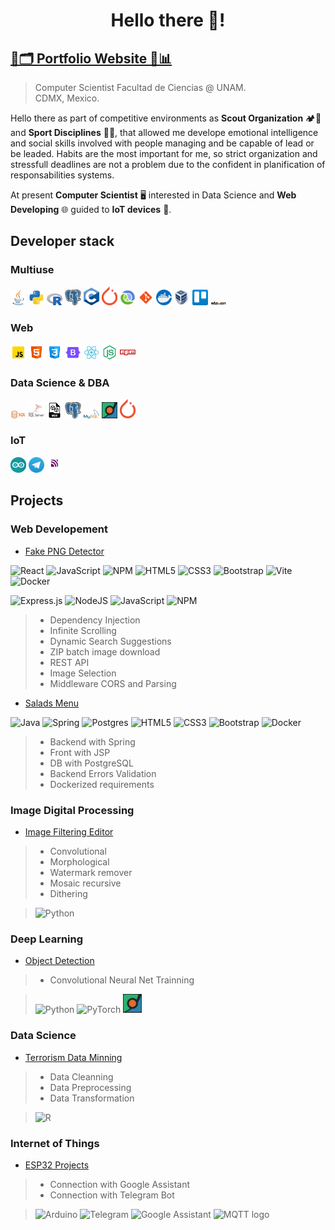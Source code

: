 <h1 align="center">Hello there 👋!</h1>


## [💼🗂️ Portfolio Website 📁📊](https://rodrigogarciapadilla.netlify.app/)

> Computer Scientist
> Facultad de Ciencias @ UNAM.  
> CDMX, Mexico.  

Hello there as part of competitive environments as **Scout Organization** 🏕️🚩 and **Sport Disciplines** 🚣‍♀️, that allowed me develope emotional intelligence and social skills involved with people managing and be capable of lead or be leaded. Habits are the most important for me, so strict organization and stressfull deadlines are not a problem due to the confident in planification of responsabilities systems.

At present **Computer Scientist** 🖥️ interested in Data Science and **Web Developing** 🌐 guided to **IoT devices** 🤖.

## Developer stack

<span class="technologies">
  
<span class="technologies">

  ### Multiuse
  
  <img src="assets/img/tech_logo/java.png" width="5%" height="5%" alt="Java logo" title="Java language" />
  <img src="assets/img/tech_logo/python.svg" width="5%" height="5%" alt="Python logo" title="Python" />
  <img src="assets/img/tech_logo/R.png" width="5%" height="5%" alt="R language logo" title="R language" />
  <img src="assets/img/tech_logo/postgre.png" width="5%" height="5%" alt="PostgreSQL logo" title="PostgreSQL" />
  <img src="assets/img/tech_logo/C.png  " width="5%" height="5%" alt="C language logo" title="C language" />
  <img src="assets/img/tech_logo/pytorch.png" width="5%" height="5%" alt="Pytorch logo" title="Pytorch" />
  <img src="assets/img/tech_logo/clojure.png" width="5%" height="5%" alt="Clojure logo" title="Clojure" />
  <img src="assets/img/tech_logo/git.svg" width="5%" height="5%" alt="Git logo" title="Git" />
  <img src="assets/img/tech_logo/docker.png" width="5%" height="5%" alt="Docker logo" title="Docker" />
  <img src="assets/img/tech_logo/virtualbox.png" width="5%" height="5%" alt="Virtualbox logo" title="Virtualbox" />
  <img src="assets/img/tech_logo/trello.png" width="5%" height="5%" alt="Trello logo" title="Trello" />
  <img src="assets/img/tech_logo/maven.png" width="5%" height="5%" class="bg-white" style="border-radius: 50%" alt="Maven logo" title="Maven" />

  ### Web

  <img src="assets/img/tech_logo/js.svg" width="5%" height="5%" alt="Javascript logo" title="Javascript" />
  <img src="assets/img/tech_logo/html.svg" width="5%" height="5%" alt="Html logo" title="Html" />
  <img src="assets/img/tech_logo/css.svg" width="5%" height="5%" alt="Css logo" title="Css" />
  <img src="assets/img/tech_logo/bootstrap.svg" width="5%" height="5%" alt="Bootstrap logo" title="Bootstrap" />
  <img src="assets/img/tech_logo/react.svg" width="5%" height="5%" alt="React logo" title="React" />
  <img src="assets/img/tech_logo/nodejs.svg" width="5%" height="5%" alt="Node js logo" title="Node js Runtime" />
  <img src="assets/img/tech_logo/npm.svg" width="5%" height="5%" alt="Npm logo" title="Npm" />

  ### Data Science & DBA

  <img src="assets/img/tech_logo/SQL.png" width="5%" height="5%" alt="SQL language logo" title="SQL language" />
  <img src="assets/img/tech_logo/sqlserver.png" width="5%" height="5%" alt="SQL server logo" title="SQL Server" />
  <img src="assets/img/tech_logo/MDX.png" width="5%" height="5%" alt="MDX language logo" title="MDX language" />
  <img src="assets/img/tech_logo/postgre.png" width="5%" height="5%" alt="PostgreSQL logo" title="PostgreSQL" />
  <img src="assets/img/tech_logo/mysql.png" width="5%" height="5%" alt="MySQL logo" title="MySQL" />
  <img src="assets/img/tech_logo/coco.png" width="5%" height="5%" alt="COCO dataset logo" title="COCO" />
  <img src="assets/img/tech_logo/pytorch.png" width="5%" height="5%" alt="Pytorch logo" title="Pytorch" />

  ### IoT

  <img src="assets/img/tech_logo/arduino.png" width="5%" height="5%" alt="Arduino logo" title="Arduino" />
  <img src="assets/img/tech_logo/telegram.png" width="5%" height="5%" alt="Telegram logo" title="Telegram" />
  <img src="assets/img/tech_logo/mqtt.png" width="5%" height="5%" alt="MQTT protocol logo" title="MQTT protocol" />
</span>
  
## Projects



### Web Developement

- [Fake PNG Detector]( https://github.com/Rogarpa/DevTools )

![React](https://img.shields.io/badge/react-%2320232a.svg?style=for-the-badge&logo=react&logoColor=%2361DAFB)
![JavaScript](https://img.shields.io/badge/javascript-%23323330.svg?style=for-the-badge&logo=javascript&logoColor=%23F7DF1E)
![NPM](https://img.shields.io/badge/NPM-%23CB3837.svg?style=for-the-badge&logo=npm&logoColor=white)
![HTML5](https://img.shields.io/badge/html5-%23E34F26.svg?style=for-the-badge&logo=html5&logoColor=white)
![CSS3](https://img.shields.io/badge/css3-%231572B6.svg?style=for-the-badge&logo=css3&logoColor=white)
![Bootstrap](https://img.shields.io/badge/bootstrap-%238511FA.svg?style=for-the-badge&logo=bootstrap&logoColor=white)
![Vite](https://img.shields.io/badge/vite-%23646CFF.svg?style=for-the-badge&logo=vite&logoColor=white)
![Docker](https://img.shields.io/badge/docker-%230db7ed.svg?style=for-the-badge&logo=docker&logoColor=white)

![Express.js](https://img.shields.io/badge/express.js-%23404d59.svg?style=for-the-badge&logo=express&logoColor=%2361DAFB)
![NodeJS](https://img.shields.io/badge/node.js-6DA55F?style=for-the-badge&logo=node.js&logoColor=white)
![JavaScript](https://img.shields.io/badge/javascript-%23323330.svg?style=for-the-badge&logo=javascript&logoColor=%23F7DF1E)
![NPM](https://img.shields.io/badge/NPM-%23CB3837.svg?style=for-the-badge&logo=npm&logoColor=white)


> - Dependency Injection
> - Infinite Scrolling
> - Dynamic Search Suggestions
> - ZIP batch image download
> - REST API
> - Image Selection
> - Middleware CORS and Parsing

- [Salads Menu]( https://github.com/Rogarpa/Portfolio/tree/SaladsWebPage )

![Java](https://img.shields.io/badge/java-%23ED8B00.svg?style=for-the-badge&logo=openjdk&logoColor=white) ![Spring](https://img.shields.io/badge/spring-%236DB33F.svg?style=for-the-badge&logo=spring&logoColor=white) ![Postgres](https://img.shields.io/badge/postgres-%23316192.svg?style=for-the-badge&logo=postgresql&logoColor=white) ![HTML5](https://img.shields.io/badge/html5-%23E34F26.svg?style=for-the-badge&logo=html5&logoColor=white) ![CSS3](https://img.shields.io/badge/css3-%231572B6.svg?style=for-the-badge&logo=css3&logoColor=white) ![Bootstrap](https://img.shields.io/badge/bootstrap-%238511FA.svg?style=for-the-badge&logo=bootstrap&logoColor=white) ![Docker](https://img.shields.io/badge/docker-%230db7ed.svg?style=for-the-badge&logo=docker&logoColor=white)

> - Backend with Spring
> - Front with JSP
> - DB with PostgreSQL
> - Backend Errors Validation
> - Dockerized requirements

### Image Digital Processing

- [Image Filtering Editor]( https://github.com/Rogarpa/Portfolio/tree/DIP" )

> - Convolutional
> - Morphological
> - Watermark remover
> - Mosaic recursive
> - Dithering

> ![Python](https://img.shields.io/badge/python-3670A0?style=for-the-badge&logo=python&logoColor=ffdd54)


### Deep Learning

- [Object Detection]( https://github.com/Rogarpa/Portfolio/tree/NeuralNetwork" )

> - Convolutional Neural Net Trainning

> ![Python](https://img.shields.io/badge/python-3670A0?style=for-the-badge&logo=python&logoColor=ffdd54) ![PyTorch](https://img.shields.io/badge/PyTorch-%23EE4C2C.svg?style=for-the-badge&logo=PyTorch&logoColor=white) <img src="assets/img/tech_logo/coco.png" width="30pt" height="30pt" alt="COCO dataset logo" title="COCO" />

### Data Science

- [Terrorism Data Minning]( https://github.com/Rogarpa/Portfolio/tree/DataMinning" )
> - Data Cleanning
> - Data Preprocessing
> - Data Transformation

> ![R](https://img.shields.io/badge/r-%23276DC3.svg?style=for-the-badge&logo=r&logoColor=white)

### Internet of Things

- [ESP32 Projects]( https://github.com/Rogarpa/Portfolio/tree/IoT" )
> - Connection with Google Assistant
> - Connection with Telegram Bot

> ![Arduino](https://img.shields.io/badge/-Arduino-00979D?style=for-the-badge&logo=Arduino&logoColor=white) ![Telegram](https://img.shields.io/badge/Telegram-2CA5E0?style=for-the-badge&logo=telegram&logoColor=white) ![Google Assistant](https://img.shields.io/badge/google%20assistant-4285F4?style=for-the-badge&logo=google%20assistant&logoColor=white) <img src="https://mqtt.org/assets/img/mqtt-logo-ver-neg.jpg" alt="MQTT logo" width="37" title="MQTT"/>
